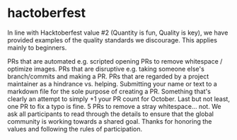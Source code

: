 # hactoberfest
 In line with Hacktoberfest value #2 (Quantity is fun, Quality is key), we have provided examples of the quality standards we discourage. This applies mainly to beginners.

PRs that are automated e.g. scripted opening PRs to remove whitespace / optimize images. PRs that are disruptive e.g. taking someone else's branch/commits and making a PR. PRs that are regarded by a project maintainer as a hindrance vs. helping. Submitting your name or text to a markdown file for the sole purpose of creating a PR. Something that's clearly an attempt to simply +1 your PR count for October. Last but not least, one PR to fix a typo is fine. 5 PRs to remove a stray whitespace... not. We ask all participants to read through the details to ensure that the global community is working towards a shared goal. Thanks for honoring the values and following the rules of participation.

